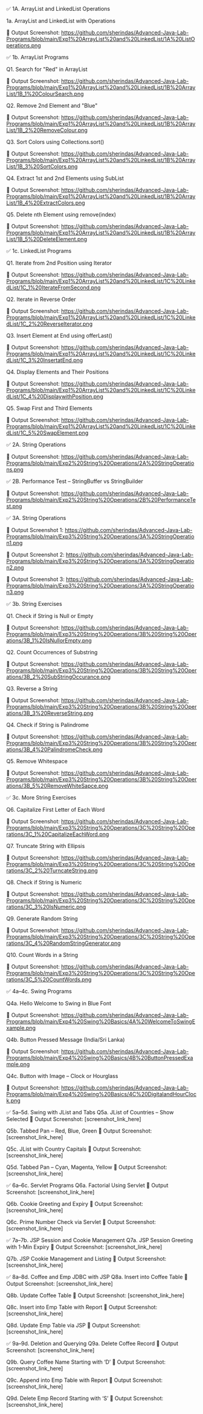 ✅ 1A. ArrayList and LinkedList Operations

1a. ArrayList and LinkedList with Operations

📸 Output Screenshot: https://github.com/sherindas/Advanced-Java-Lab-Programs/blob/main/Exp1%20ArrayList%20and%20LinkedList/1A%20ListOperations.png

✅ 1b. ArrayList Programs

Q1. Search for "Red" in ArrayList

📸 Output Screenshot: https://github.com/sherindas/Advanced-Java-Lab-Programs/blob/main/Exp1%20ArrayList%20and%20LinkedList/1B%20ArrayList/1B_1%20ColourSearch.png

Q2. Remove 2nd Element and "Blue"

📸 Output Screenshot: https://github.com/sherindas/Advanced-Java-Lab-Programs/blob/main/Exp1%20ArrayList%20and%20LinkedList/1B%20ArrayList/1B_2%20RemoveColour.png

Q3. Sort Colors using Collections.sort()

📸 Output Screenshot: https://github.com/sherindas/Advanced-Java-Lab-Programs/blob/main/Exp1%20ArrayList%20and%20LinkedList/1B%20ArrayList/1B_3%20SortColors.png

Q4. Extract 1st and 2nd Elements using SubList

📸 Output Screenshot: https://github.com/sherindas/Advanced-Java-Lab-Programs/blob/main/Exp1%20ArrayList%20and%20LinkedList/1B%20ArrayList/1B_4%20ExtractColors.png

Q5. Delete nth Element using remove(index)

📸 Output Screenshot: https://github.com/sherindas/Advanced-Java-Lab-Programs/blob/main/Exp1%20ArrayList%20and%20LinkedList/1B%20ArrayList/1B_5%20DeleteElement.png

✅ 1c. LinkedList Programs

Q1. Iterate from 2nd Position using Iterator

📸 Output Screenshot: https://github.com/sherindas/Advanced-Java-Lab-Programs/blob/main/Exp1%20ArrayList%20and%20LinkedList/1C%20LinkedList/1C_1%20IterateFromSecond.png

Q2. Iterate in Reverse Order

📸 Output Screenshot: https://github.com/sherindas/Advanced-Java-Lab-Programs/blob/main/Exp1%20ArrayList%20and%20LinkedList/1C%20LinkedList/1C_2%20ReverseIterator.png

Q3. Insert Element at End using offerLast()

📸 Output Screenshot: https://github.com/sherindas/Advanced-Java-Lab-Programs/blob/main/Exp1%20ArrayList%20and%20LinkedList/1C%20LinkedList/1C_3%20InsertatEnd.png

Q4. Display Elements and Their Positions

📸 Output Screenshot: https://github.com/sherindas/Advanced-Java-Lab-Programs/blob/main/Exp1%20ArrayList%20and%20LinkedList/1C%20LinkedList/1C_4%20DisplaywithPosition.png

Q5. Swap First and Third Elements

📸 Output Screenshot: https://github.com/sherindas/Advanced-Java-Lab-Programs/blob/main/Exp1%20ArrayList%20and%20LinkedList/1C%20LinkedList/1C_5%20SwapElement.png


✅ 2A. String Operations

📸 Output Screenshot: https://github.com/sherindas/Advanced-Java-Lab-Programs/blob/main/Exp2%20String%20Operations/2A%20StringOperations.png

✅ 2B. Performance Test – StringBuffer vs StringBuilder

📸 Output Screenshot: https://github.com/sherindas/Advanced-Java-Lab-Programs/blob/main/Exp2%20String%20Operations/2B%20PerformanceTest.png

✅ 3A. String Operations

📸 Output Screenshot 1: https://github.com/sherindas/Advanced-Java-Lab-Programs/blob/main/Exp3%20String%20Operations/3A%20StringOperation1.png

📸 Output Screenshot 2: https://github.com/sherindas/Advanced-Java-Lab-Programs/blob/main/Exp3%20String%20Operations/3A%20StringOperation2.png

📸 Output Screenshot 3: https://github.com/sherindas/Advanced-Java-Lab-Programs/blob/main/Exp3%20String%20Operations/3A%20StringOperation3.png

✅ 3b. String Exercises

Q1. Check if String is Null or Empty

📸 Output Screenshot: https://github.com/sherindas/Advanced-Java-Lab-Programs/blob/main/Exp3%20String%20Operations/3B%20String%20Operations/3B_1%20IsNullorEmpty.png

Q2. Count Occurrences of Substring

📸 Output Screenshot: https://github.com/sherindas/Advanced-Java-Lab-Programs/blob/main/Exp3%20String%20Operations/3B%20String%20Operations/3B_2%20SubStringOccurance.png

Q3. Reverse a String

📸 Output Screenshot: https://github.com/sherindas/Advanced-Java-Lab-Programs/blob/main/Exp3%20String%20Operations/3B%20String%20Operations/3B_3%20ReverseString.png

Q4. Check if String is Palindrome

📸 Output Screenshot: https://github.com/sherindas/Advanced-Java-Lab-Programs/blob/main/Exp3%20String%20Operations/3B%20String%20Operations/3B_4%20PalindromeCheck.png

Q5. Remove Whitespace

📸 Output Screenshot: https://github.com/sherindas/Advanced-Java-Lab-Programs/blob/main/Exp3%20String%20Operations/3B%20String%20Operations/3B_5%20RemoveWhiteSapce.png


✅ 3c. More String Exercises

Q6. Capitalize First Letter of Each Word

📸 Output Screenshot: https://github.com/sherindas/Advanced-Java-Lab-Programs/blob/main/Exp3%20String%20Operations/3C%20String%20Operations/3C_1%20CapitalizeEachWord.png

Q7. Truncate String with Ellipsis

📸 Output Screenshot: https://github.com/sherindas/Advanced-Java-Lab-Programs/blob/main/Exp3%20String%20Operations/3C%20String%20Operations/3C_2%20TurncateString.png

Q8. Check if String is Numeric

📸 Output Screenshot: https://github.com/sherindas/Advanced-Java-Lab-Programs/blob/main/Exp3%20String%20Operations/3C%20String%20Operations/3C_3%20IsNumeric.png

Q9. Generate Random String

📸 Output Screenshot: https://github.com/sherindas/Advanced-Java-Lab-Programs/blob/main/Exp3%20String%20Operations/3C%20String%20Operations/3C_4%20RandomStringGenerator.png

Q10. Count Words in a String

📸 Output Screenshot: https://github.com/sherindas/Advanced-Java-Lab-Programs/blob/main/Exp3%20String%20Operations/3C%20String%20Operations/3C_5%20CountWords.png



✅ 4a–4c. Swing Programs


Q4a. Hello Welcome to Swing in Blue Font

📸 Output Screenshot: https://github.com/sherindas/Advanced-Java-Lab-Programs/blob/main/Exp4%20Swing%20Basics/4A%20WelcomeToSwingExample.png

Q4b. Button Pressed Message (India/Sri Lanka)

📸 Output Screenshot: https://github.com/sherindas/Advanced-Java-Lab-Programs/blob/main/Exp4%20Swing%20Basics/4B%20ButtonPressedExample.png

Q4c. Button with Image – Clock or Hourglass

📸 Output Screenshot: https://github.com/sherindas/Advanced-Java-Lab-Programs/blob/main/Exp4%20Swing%20Basics/4C%20DigitalandHourClock.png


✅ 5a–5d. Swing with JList and Tabs
Q5a. JList of Countries – Show Selected
📸 Output Screenshot: [screenshot_link_here]

Q5b. Tabbed Pan – Red, Blue, Green
📸 Output Screenshot: [screenshot_link_here]

Q5c. JList with Country Capitals
📸 Output Screenshot: [screenshot_link_here]

Q5d. Tabbed Pan – Cyan, Magenta, Yellow
📸 Output Screenshot: [screenshot_link_here]

✅ 6a–6c. Servlet Programs
Q6a. Factorial Using Servlet
📸 Output Screenshot: [screenshot_link_here]

Q6b. Cookie Greeting and Expiry
📸 Output Screenshot: [screenshot_link_here]

Q6c. Prime Number Check via Servlet
📸 Output Screenshot: [screenshot_link_here]

✅ 7a–7b. JSP Session and Cookie Management
Q7a. JSP Session Greeting with 1-Min Expiry
📸 Output Screenshot: [screenshot_link_here]

Q7b. JSP Cookie Management and Listing
📸 Output Screenshot: [screenshot_link_here]

✅ 8a–8d. Coffee and Emp JDBC with JSP
Q8a. Insert into Coffee Table
📸 Output Screenshot: [screenshot_link_here]

Q8b. Update Coffee Table
📸 Output Screenshot: [screenshot_link_here]

Q8c. Insert into Emp Table with Report
📸 Output Screenshot: [screenshot_link_here]

Q8d. Update Emp Table via JSP
📸 Output Screenshot: [screenshot_link_here]

✅ 9a–9d. Deletion and Querying
Q9a. Delete Coffee Record
📸 Output Screenshot: [screenshot_link_here]

Q9b. Query Coffee Name Starting with ‘D’
📸 Output Screenshot: [screenshot_link_here]

Q9c. Append into Emp Table with Report
📸 Output Screenshot: [screenshot_link_here]

Q9d. Delete Emp Record Starting with ‘S’
📸 Output Screenshot: [screenshot_link_here]
